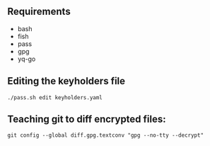 ## Requirements

- bash
- fish
- pass
- gpg
- yq-go

## Editing the keyholders file

```
./pass.sh edit keyholders.yaml
```

## Teaching git to diff encrypted files:

```
git config --global diff.gpg.textconv "gpg --no-tty --decrypt"
```
